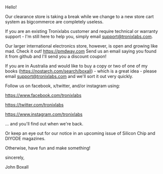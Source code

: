 Hello!

Our clearance store is taking a break while we change to a new store cart system as bigcommerce are completely useless. 

If you are an existing Tronixlabs customer and require technical or warranty support - I'm still here to help you, simply email support@tronixlabs.com.

Our larger international electronics store, however, is open and growing like mad. Check it out! https://pmdway.com Send us an email saying you found it from github and I'll send you a discount coupon!

If you are in Australia and would like to buy a copy or two of one of my books (https://nostarch.com/search/boxall) - which is a great idea - please email support@tronixlabs.com
and we'll sort it out very quickly.

Follow us on facebook, x/twitter, and/or instagram using:

https://www.facebook.com/tronixlabs

https://twitter.com/tronixlabs

https://www.instagram.com/tronixlabs

... and you'll find out when we're back. 

Or keep an eye out for our notice in an upcoming issue of Silicon Chip and DIYODE magazines. 

Otherwise, have fun and make something!

sincerely,

John Boxall

